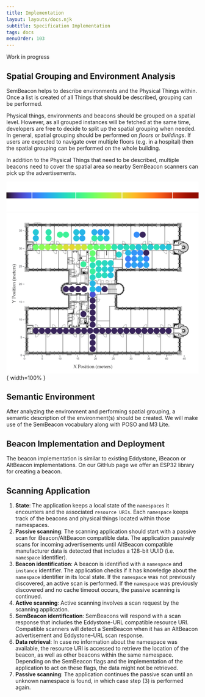 ```yaml
---
title: Implementation
layout: layouts/docs.njk
subtitle: Specification Implementation
tags: docs
menuOrder: 103
---
```

<div class="alert alert-warn">Work in progress</div>

## Spatial Grouping and Environment Analysis
SemBeacon helps to describe environments and the Physical Things within. Once a list is created of all
Things that should be described, grouping can be performed.

Physical things, environments and beacons should be grouped on a spatial level. However, as all grouped
instances will be fetched at the same time, developers are free to decide to split up the spatial grouping
when needed. In general, spatial grouping should be performed on *floors* or *buildings*. If users are expected to navigate
over multiple floors (e.g. in a hospital) then the spatial grouping can be performed on the whole building. 

In addition to the Physical Things that need to be described, multiple beacons need to cover the spatial area so nearby SemBeacon scanners can pick up the advertisements.

![Signal strenght range](/images/implementation/coverage_legend.svg)
![Coverage of a map with signal strength](/images/implementation/coverage_map.png){ width=100% }

## Semantic Environment
After analyzing the environment and performing spatial grouping, a semantic description of the environment(s) should be created.
We will make use of the SemBeacon vocabulary along with POSO and M3 Lite.

## Beacon Implementation and Deployment
The beacon implementation is similar to existing Eddystone, iBeacon or AltBeacon implementations. On our GitHub page we offer an ESP32 library for creating a beacon.

## Scanning Application

1.  **State**: The application keeps a local state of the `namespaces` it encounters and the associated `resource URIs`.
    Each `namespace` keeps track of the beacons and physical things located within those namespaces.
2.  **Passive scanning**: The scanning application should start with a passive scan for iBeacon/AltBeacon compatible data.
    The application passively scans for incoming advertisements until AltBeacon compatible manufacturer data is detected that includes a 128-bit UUID (i.e. `namespace` identifier).
3.  **Beacon identification**: A beacon is identified with a `namespace` and `instance` identifier. The application checks if it
    has knowledge about the `namespace` identifier in its local state. If the `namespace` was not previously discovered, an active scan is performed. If the `namespace` was previously discovered and no cache timeout occurs, the passive scanning is continued.
3.  **Active scanning**: Active scanning involves a scan request by the scanning application. 
4.  **SemBeacon identification**: SemBeacons will respond with a scan response that includes the Eddystone-URL compatible
    resource URI. Compatible scanners will detect a SemBeacon when it has an AltBeacon advertisement and Eddystone-URL scan response.
5.  **Data retrieval**: In case no information about the namespace was available, the resource URI is accessed to retrieve the
    location of the beacon, as well as other beacons within the same namespace. Depending on the SemBeacon flags and the implementation of the application to act on these flags, the data might not be retrieved.
6.  **Passive scanning**: The application continues the passive scan until an unknown namespace is found, in which case step (3)
    is performed again.
